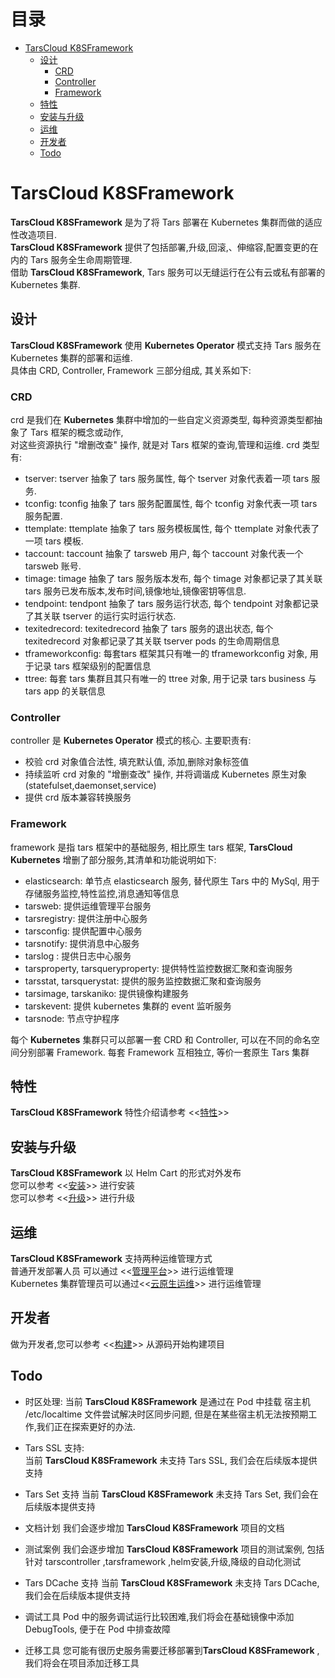 # 目录
- [TarsCloud K8SFramework](#tars-k8sframework)
    * [设计](#设计)
        + [CRD](#crd)
        + [Controller](#controller)
        + [Framework](#framework)
    * [特性](#特性)
    * [安装与升级](#安装与升级)
    * [运维](#运维)
    * [开发者](#开发者)
    * [Todo](#todo)

# TarsCloud K8SFramework

**TarsCloud K8SFramework** 是为了将 Tars 部署在 Kubernetes 集群而做的适应性改造项目.  
**TarsCloud K8SFramework** 提供了包括部署,升级,回滚,、伸缩容,配置变更的在内的 Tars 服务全生命周期管理.  
借助 **TarsCloud K8SFramework**, Tars 服务可以无缝运行在公有云或私有部署的 Kubernetes 集群.

## 设计

**TarsCloud K8SFramework** 使用 **Kubernetes Operator** 模式支持 Tars 服务在 Kubernetes 集群的部署和运维.  
具体由 CRD, Controller, Framework 三部分组成, 其关系如下:

### CRD

crd 是我们在 **Kubernetes** 集群中增加的一些自定义资源类型, 每种资源类型都抽象了 Tars 框架的概念或动作,  
对这些资源执行 "增删改查" 操作, 就是对 Tars 框架的查询,管理和运维. crd 类型有:

+ tserver: tserver 抽象了 tars 服务属性, 每个 tserver 对象代表着一项 tars 服务.
+ tconfig: tconfig 抽象了 tars 服务配置属性, 每个 tconfig 对象代表一项 tars 服务配置.
+ ttemplate: ttemplate 抽象了 tars 服务模板属性, 每个 ttemplate 对象代表了一项 tars 模板.
+ taccount: taccount 抽象了 tarsweb 用户, 每个 taccount 对象代表一个 tarsweb 账号.
+ timage: timage 抽象了 tars 服务版本发布, 每个 timage 对象都记录了其关联 tars 服务已发布版本,发布时间,镜像地址,镜像密钥等信息.
+ tendpoint: tendpont 抽象了 tars 服务运行状态, 每个 tendpoint 对象都记录了其关联 tserver 的运行实时运行状态.
+ texitedrecord: texitedrecord 抽象了 tars 服务的退出状态, 每个 texitedrecord 对象都记录了其关联 tserver pods 的生命周期信息
+ tframeworkconfig: 每套tars 框架其只有唯一的 tframeworkconfig 对象, 用于记录 tars 框架级别的配置信息
+ ttree: 每套 tars 集群且其只有唯一的 ttree 对象, 用于记录 tars business 与 tars app 的关联信息

### Controller

controller 是 **Kubernetes Operator** 模式的核心. 主要职责有:

+ 校验 crd 对象值合法性, 填充默认值, 添加,删除对象标签值
+ 持续监听 crd 对象的 "增删查改" 操作, 并将调谐成 Kubernetes 原生对象(statefulset,daemonset,service)
+ 提供 crd 版本兼容转换服务

### Framework

framework 是指 tars 框架中的基础服务, 相比原生 tars 框架, **TarsCloud Kubernetes** 增删了部分服务,其清单和功能说明如下:

+ elasticsearch: 单节点 elasticsearch 服务, 替代原生 Tars 中的 MySql, 用于存储服务监控,特性监控,消息通知等信息
+ tarsweb: 提供运维管理平台服务
+ tarsregistry: 提供注册中心服务
+ tarsconfig: 提供配置中心服务
+ tarsnotify: 提供消息中心服务
+ tarslog : 提供日志中心服务
+ tarsproperty, tarsqueryproperty: 提供特性监控数据汇聚和查询服务
+ tarsstat, tarsquerystat: 提供的服务监控数据汇聚和查询服务
+ tarsimage, tarskaniko: 提供镜像构建服务
+ tarskevent: 提供 kubernetes 集群的 event 监听服务
+ tarsnode: 节点守护程序

每个 **Kubernetes** 集群只可以部署一套 CRD 和 Controller, 可以在不同的命名空间分别部署 Framework.
每套 Framework 互相独立, 等价一套原生 Tars 集群

## 特性

**TarsCloud K8SFramework** 特性介绍请参考 <<[特性](docs/zh/property.md)>>

## 安装与升级

**TarsCloud K8SFramework** 以 Helm Cart 的形式对外发布  
您可以参考 <<[安装](docs/zh/install.md)>> 进行安装  
您可以参考 <<[升级](docs/zh/upgrade.md)>> 进行升级

## 运维

**TarsCloud K8SFramework** 支持两种运维管理方式  
普通开发部署人员 可以通过 <<[管理平台](docs/zh/tarsweb.md)>> 进行运维管理  
Kubernetes 集群管理员可以通过<<[云原生运维](docs/zh/kubectl.md)>> 进行运维管理

## 开发者

做为开发者,您可以参考 <<[构建](docs/zh/make.md)>> 从源码开始构建项目

## Todo

+ 时区处理:
  当前 **TarsCloud K8SFramework** 是通过在 Pod 中挂载 宿主机 /etc/localtime 文件尝试解决时区同步问题, 但是在某些宿主机无法按预期工作,我们正在探索更好的办法.

+ Tars SSL 支持:  
  当前 **TarsCloud K8SFramework** 未支持 Tars SSL, 我们会在后续版本提供支持

+ Tars Set 支持
  当前 **TarsCloud K8SFramework** 未支持 Tars Set, 我们会在后续版本提供支持

+ 文档计划
  我们会逐步增加 **TarsCloud K8SFramework**  项目的文档

+ 测试案例
  我们会逐步增加 **TarsCloud K8SFramework**  项目的测试案例, 包括针对 tarscontroller ,tarsframework ,helm安装,升级,降级的自动化测试

+ Tars DCache 支持
  当前 **TarsCloud K8SFramework** 未支持 Tars DCache, 我们会在后续版本提供支持

+ 调试工具
  Pod 中的服务调试运行比较困难,我们将会在基础镜像中添加 DebugTools, 便于在 Pod 中排查故障

+ 迁移工具
  您可能有很历史服务需要迁移部署到**TarsCloud K8SFramework** , 我们将会在项目添加迁移工具
